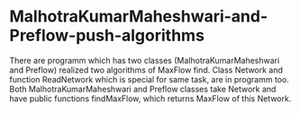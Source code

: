 # MalhotraKumarMaheshwari-and-Preflow-push-algorithms
There are programm which has two classes (MalhotraKumarMaheshwari and Preflow) realized two algorithms of MaxFlow find.
Class Network and function ReadNetwork which is special for same task, are in programm too.
Both MalhotraKumarMaheshwari and Preflow classes take Network and have public functions findMaxFlow, which returns MaxFlow of this Network.
